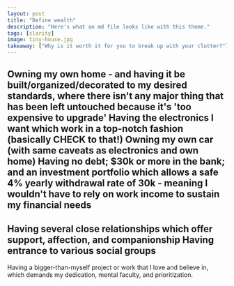 ```yaml
---
layout: post
title: "Define wealth"
description: "Here's what an md file looks like with this theme."
tags: [clarity]
image: tiny-house.jpg
takeaway: ["Why is it worth it for you to break up with your clutter?"]
---
```


Owning my own home - and having it be built/organized/decorated to my desired standards, where there isn't any major thing that has been left untouched because it's 'too expensive to upgrade'
Having the electronics I want which work in a top-notch fashion (basically CHECK to that!)
Owning my own car (with same caveats as electronics and own home)
Having no debt; $30k or more in the bank; and an investment portfolio which allows a safe 4% yearly withdrawal rate of 30k - meaning I wouldn't have to rely on work income to sustain my financial needs
-----------
Having several close relationships which offer support, affection, and companionship
Having entrance to various social groups
-----------
Having a bigger-than-myself project or work that I love and believe in, which demands my dedication, mental faculty, and prioritization.
